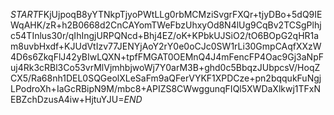 $START$FKjUjpoqB8yYTNkpTjyoPWtLLg0rbMCMziSvgrFXQr+tjyDBo+5dQ9IEWqAHK/zR+h2B0668d2CnCAYomTWeFbzUhxyOd8N4lUg9CqBv2TCSgPlhjc54TInlus30r/qIhIngjURPQNcd+Bhj4EZ/oK+KPbkUJSiO2/tO6BOpG2qHR1am8uvbHxdf+KJUdVtIzv77JENYjAoY2rY0e0oCJc0SW1rLi30GmpCAqfXXzW4D6s6ZkqFlJ42yBIwLQXN+tpfFMGAT0OEMnQ4J4mFencFP4Oac9Gj3aNpFuj4Rk3cRBl3Co53vrMlVjmhbjwoWj7Y0arM3B+ghd0c5BbqzJUbpcsV/HoqZCX5/Ra68nh1DEL0SQGeolXLeSaFm9aQFerVYKF1XPDCze+pn2bqqukFuNgjLPodroXh+IaGcRBipN9M/mbc8+APIZS8CWwggunqFIQl5XWDaXlkwj1TFxNEBZchDzusA4iw+HjtuYJU=$END$